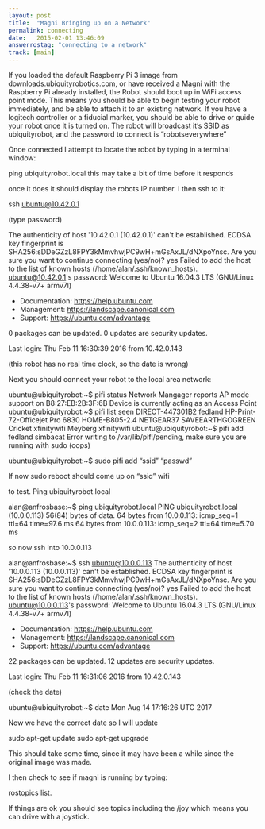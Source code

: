 ```yaml
---
layout: post
title:  "Magni Bringing up on a Network"
permalink: connecting
date:   2015-02-01 13:46:09
answerrostag: "connecting to a network"
track: [main]
---
```

If you loaded the default Raspberry Pi 3 image from downloads.ubiquityrobotics.com, 
or have received a Magni with the Raspberry Pi already installed, the Robot should boot up in WiFi access point mode. This means you should be able to begin testing your robot immediately, and be able to attach it to an existing network.  If you have a logitech controller or a fiducial marker, you should be able to drive or guide your robot once it is turned on.  The robot will broadcast it’s SSID as ubiquityrobot, and the password to connect is “robotseverywhere”

Once connected I attempt to locate the robot by typing in a terminal window:

ping ubiquityrobot.local   this may take a bit of time before it responds

once it does it should display the robots IP number. I then ssh to it:

ssh ubuntu@10.42.0.1

(type password)

The authenticity of host '10.42.0.1 (10.42.0.1)' can't be established.
ECDSA key fingerprint is SHA256:sDDeGZzL8FPY3kMmvhwjPC9wH+mGsAxJL/dNXpoYnsc.
Are you sure you want to continue connecting (yes/no)? yes 
Failed to add the host to the list of known hosts (/home/alan/.ssh/known_hosts).
ubuntu@10.42.0.1's password: 
Welcome to Ubuntu 16.04.3 LTS (GNU/Linux 4.4.38-v7+ armv7l)

 * Documentation:  https://help.ubuntu.com
 * Management:     https://landscape.canonical.com
 * Support:        https://ubuntu.com/advantage

0 packages can be updated.
0 updates are security updates.

Last login: Thu Feb 11 16:30:39 2016 from 10.42.0.143

(this robot has no real time clock, so the date is wrong)

Next you should connect your robot to the local area network:

ubuntu@ubiquityrobot:~$ pifi status
Network Mangager reports AP mode support on B8:27:EB:2B:3F:6B
Device is currently acting as an Access Point
ubuntu@ubiquityrobot:~$ pifi list seen
DIRECT-447301B2
fedland
HP-Print-72-Officejet Pro 6830
HOME-B805-2.4
NETGEAR37
SAVEEARTHGOGREEN
Cricket
xfinitywifi
Meyberg
xfinitywifi
ubuntu@ubiquityrobot:~$ pifi add fedland simbacat
Error writing to /var/lib/pifi/pending, make sure you are running with sudo
 (oops)

ubuntu@ubiquityrobot:~$ sudo pifi add “ssid”  “passwd”

If now sudo reboot should come up on “ssid” wifi

to test. Ping ubiquityrobot.local

alan@anfrosbase:~$ ping ubiquityrobot.local
PING ubiquityrobot.local (10.0.0.113) 56(84) bytes of data.
64 bytes from 10.0.0.113: icmp_seq=1 ttl=64 time=97.6 ms
64 bytes from 10.0.0.113: icmp_seq=2 ttl=64 time=5.70 ms

so now ssh into 10.0.0.113


alan@anfrosbase:~$ ssh ubuntu@10.0.0.113
The authenticity of host '10.0.0.113 (10.0.0.113)' can't be established.
ECDSA key fingerprint is SHA256:sDDeGZzL8FPY3kMmvhwjPC9wH+mGsAxJL/dNXpoYnsc.
Are you sure you want to continue connecting (yes/no)? yes
Failed to add the host to the list of known hosts (/home/alan/.ssh/known_hosts).
ubuntu@10.0.0.113's password: 
Welcome to Ubuntu 16.04.3 LTS (GNU/Linux 4.4.38-v7+ armv7l)

 * Documentation:  https://help.ubuntu.com
 * Management:     https://landscape.canonical.com
 * Support:        https://ubuntu.com/advantage

22 packages can be updated.
12 updates are security updates.

Last login: Thu Feb 11 16:31:06 2016 from 10.42.0.143

(check the date)

ubuntu@ubiquityrobot:~$ date
Mon Aug 14 17:16:26 UTC 2017


  Now we have the correct date  so I will update

sudo apt-get update
sudo apt-get upgrade


This should take some time, since it may have been a while since the original image was made.


I then check to see if magni is running by typing:

rostopics list.

If things are ok you should see topics including the /joy  which means you can drive with a joystick.

